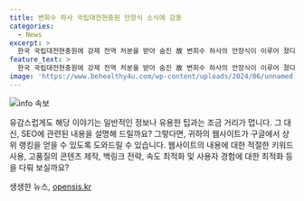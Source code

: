 ```yaml
---
title: 변희수 하사 국립대전현충원 안장식 소식에 감동
categories:
  - News
excerpt: >
  한국 국립대전현충원에 강제 전역 처분을 받아 숨진 故 변희수 하사의 안장식이 이루어 졌다. 이 과정에서 반대 집회가 열렸고 경찰이 대비했다. 변 하사는 2021년 강제 전역 후 숨졌으며, 국방부는 순직을 인정했다.
feature_text: >
  한국 국립대전현충원에 강제 전역 처분을 받아 숨진 故 변희수 하사의 안장식이 이루어 졌다. 이 과정에서 반대 집회가 열렸고 경찰이 대비했다. 변 하사는 2021년 강제 전역 후 숨졌으며, 국방부는 순직을 인정했다.
image: 'https://www.behealthy4u.com/wp-content/uploads/2024/06/unnamed-file.png'
---
```


<p><img src="https://www.behealthy4u.com/wp-content/uploads/2024/06/unnamed-file.png" alt="info 속보" /></p>

<p>유감스럽게도 해당 이야기는 일반적인 정보나 유용한 팁과는 조금 거리가 멉니다. 그 대신, SEO에 관련된 내용을 설명해 드릴까요? 그렇다면, 귀하의 웹사이트가 구글에서 상위 랭킹을 얻을 수 있도록 도와드릴 수 있습니다. 웹사이트의 내용에 대한 적절한 키워드 사용, 고품질의 콘텐츠 제작, 백링크 전략, 속도 최적화 및 사용자 경험에 대한 최적화 등을 다뤄 보실까요?</p>
생생한 뉴스, <a href="https://opensis.kr" rel="dofollow">opensis.kr</a>


